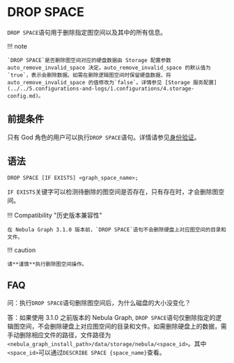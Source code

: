 # DROP SPACE

`DROP SPACE`语句用于删除指定图空间以及其中的所有信息。

!!! note

    `DROP SPACE`是否删除图空间对应的硬盘数据由 Storage 配置参数 auto_remove_invalid_space 决定。auto_remove_invalid_space 的默认值为`true`，表示会删除数据。如需在删除逻辑图空间时保留硬盘数据，将 auto_remove_invalid_space 的值修改为`false`。详情参见 [Storage 服务配置](../../5.configurations-and-logs/1.configurations/4.storage-config.md)。

## 前提条件

只有 God 角色的用户可以执行`DROP SPACE`语句。详情请参见[身份验证](../../7.data-security/1.authentication/1.authentication.md)。

## 语法

```ngql
DROP SPACE [IF EXISTS] <graph_space_name>;
```

`IF EXISTS`关键字可以检测待删除的图空间是否存在，只有存在时，才会删除图空间。

!!! Compatibility "历史版本兼容性"

    在 Nebula Graph 3.1.0 版本前，`DROP SPACE`语句不会删除硬盘上对应图空间的目录和文件。
    

!!! caution

    请**谨慎**执行删除图空间操作。


## FAQ

问：执行`DROP SPACE`语句删除图空间后，为什么磁盘的大小没变化？

答：如果使用 3.1.0 之前版本的 Nebula Graph, `DROP SPACE`语句仅删除指定的逻辑图空间，不会删除硬盘上对应图空间的目录和文件。如需删除硬盘上的数据，需手动删除相应文件的路径，文件路径为`<nebula_graph_install_path>/data/storage/nebula/<space_id>`。其中`<space_id>`可以通过`DESCRIBE SPACE {space_name}`查看。
